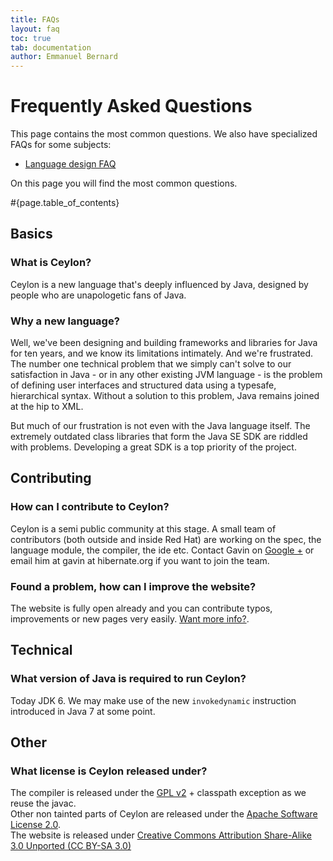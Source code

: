```yaml
---
title: FAQs 
layout: faq
toc: true
tab: documentation
author: Emmanuel Bernard
---
```


# Frequently Asked Questions

This page contains the most common questions. We also have specialized FAQs for some subjects:

* [Language design FAQ](language-design)

On this page you will find the most common questions.  

#{page.table_of_contents}

## Basics

### What is Ceylon?

Ceylon is a new language that's deeply influenced by Java, designed by people who are unapologetic fans of Java.


### Why a new language?

Well, we've been designing and building frameworks and libraries for Java for ten years, and we know its limitations intimately. And we're frustrated. The number one technical problem that we simply can't solve to our satisfaction in Java - or in any other existing JVM language - is the problem of defining user interfaces and structured data using a typesafe, hierarchical syntax. Without a solution to this problem, Java remains joined at the hip to XML.

But much of our frustration is not even with the Java language itself. The extremely outdated class libraries that form the Java SE SDK are riddled with problems. Developing a great SDK is a top priority of the project.

## Contributing

### How can I contribute to Ceylon?

Ceylon is a semi public community at this stage. A small team of contributors (both outside and inside Red Hat)
are working on the spec, the language module, the compiler, the ide etc. Contact Gavin on 
[Google +](https://plus.google.com/105743409453530897815) or email him at gavin at hibernate.org if you want to
join the team.

### Found a problem, how can I improve the website?

The website is fully open already and you can contribute typos, improvements or new pages very easily. 
[Want more info?](/code/website).

## Technical

### What version of Java is required to run Ceylon?

Today JDK 6. We may make use of the new
`invokedynamic` instruction introduced in Java 7 at some point.

## Other

### What license is Ceylon released under?

The compiler is released under the [GPL v2](http://www.gnu.org/licenses/gpl-2.0.html) + classpath exception as we reuse 
the javac.  
Other non tainted parts of Ceylon are released under the 
[Apache Software License 2.0](http://www.apache.org/licenses/LICENSE-2.0.html).  
The website is released under [Creative Commons Attribution Share-Alike 3.0 Unported (CC BY-SA 3.0)](http://creativecommons.org/licenses/by-sa/3.0/)